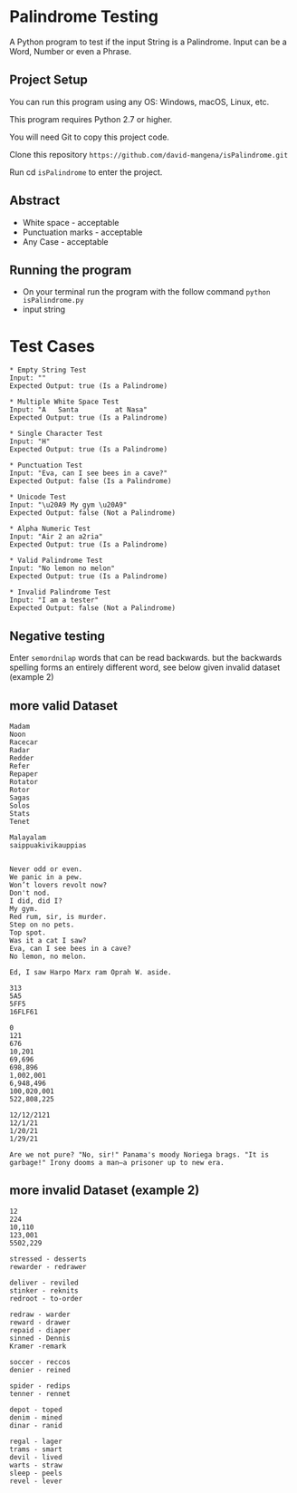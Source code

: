 # Palindrome Testing

A Python program to test if the input String is a Palindrome. 
Input can be a Word, Number or even a Phrase.

## Project Setup
You can run this program using any OS: Windows, macOS, Linux, etc.

This program requires Python 2.7 or higher. 

You will need Git to copy this project code.

Clone this repository ```https://github.com/david-mangena/isPalindrome.git```

Run cd ```isPalindrome``` to enter the project.

## Abstract

* White space - acceptable
* Punctuation marks - acceptable
* Any Case - acceptable

## Running the program

* On your terminal run the program with the follow command ```python isPalindrome.py```
* input string

# Test Cases
```
* Empty String Test
Input: ""
Expected Output: true (Is a Palindrome)
```
```
* Multiple White Space Test
Input: "A   Santa         at Nasa"
Expected Output: true (Is a Palindrome)
```
```
* Single Character Test
Input: "H"
Expected Output: true (Is a Palindrome)
```
```
* Punctuation Test
Input: "Eva, can I see bees in a cave?"
Expected Output: false (Is a Palindrome)
```
```
* Unicode Test
Input: "\u20A9 My gym \u20A9"
Expected Output: false (Not a Palindrome)
```
```
* Alpha Numeric Test
Input: "Air 2 an a2ria"
Expected Output: true (Is a Palindrome)
```
```
* Valid Palindrome Test
Input: "No lemon no melon"
Expected Output: true (Is a Palindrome)
```
```
* Invalid Palindrome Test
Input: "I am a tester"
Expected Output: false (Not a Palindrome)
```

## Negative testing 
 Enter ``semordnilap`` words that can be read backwards. 
 but the backwards spelling forms an entirely different word, see below given invalid dataset (example 2)

## more valid Dataset
```
Madam
Noon
Racecar
Radar
Redder
Refer
Repaper
Rotator
Rotor
Sagas
Solos
Stats
Tenet

Malayalam 
saippuakivikauppias


Never odd or even.
We panic in a pew.
Won’t lovers revolt now?
Don't nod.
I did, did I?
My gym.
Red rum, sir, is murder.
Step on no pets.
Top spot.
Was it a cat I saw?
Eva, can I see bees in a cave?
No lemon, no melon.

Ed, I saw Harpo Marx ram Oprah W. aside.

313
5A5
5FF5
16FLF61

0 
121
676
10,201
69,696
698,896
1,002,001
6,948,496
100,020,001
522,808,225

12/12/2121
12/1/21 
1/20/21
1/29/21

Are we not pure? "No, sir!" Panama's moody Noriega brags. "It is garbage!" Irony dooms a man—a prisoner up to new era.
```
## more invalid Dataset (example 2)
```
12
224
10,110
123,001
5502,229

stressed - desserts
rewarder - redrawer

deliver - reviled
stinker - reknits
redroot - to-order

redraw - warder
reward - drawer
repaid - diaper
sinned - Dennis
Kramer -remark

soccer - reccos
denier - reined

spider - redips
tenner - rennet

depot - toped
denim - mined
dinar - ranid

regal - lager
trams - smart
devil - lived
warts - straw
sleep - peels
revel - lever
